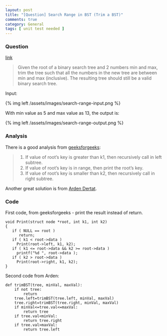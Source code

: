 ```yaml
---
layout: post
title: "[Question] Search Range in BST (Trim a BST)"
comments: true
category: General
tags: [ unit test needed ]
---
```



### Question 

[link](http://www.ardendertat.com/2012/01/17/programming-interview-questions-26-trim-binary-search-tree/)

> Given the root of a binary search tree and 2 numbers min and max, trim the tree such that all the numbers in the new tree are between min and max (inclusive). The resulting tree should still be a valid binary search tree. 

Input: 

{% img left /assets/images/search-range-input.png %}

With min value as 5 and max value as 13, the output is:

{% img left /assets/images/search-range-output.png %}

### Analysis 

There is a good analysis from [geeksforgeeks](http://www.geeksforgeeks.org/print-bst-keys-in-the-given-range/): 

>1. If value of root’s key is greater than k1, then recursively call in left subtree.
>2. If value of root’s key is in range, then print the root’s key.
>3. If value of root’s key is smaller than k2, then recursively call in right subtree.

Another great solution is from [Arden Dertat](http://www.ardendertat.com/2012/01/17/programming-interview-questions-26-trim-binary-search-tree/).

### Code

First code, from geeksforgeeks - print the result instead of return.

    void Print(struct node *root, int k1, int k2)
    {
       if ( NULL == root )
          return;
       if ( k1 < root->data )
         Print(root->left, k1, k2);
       if ( k1 <= root->data && k2 >= root->data )
         printf("%d ", root->data );
       if ( k2 > root->data )
         Print(root->right, k1, k2);
    }

Second code from Arden:

    def trimBST(tree, minVal, maxVal): 
        if not tree: 
            return 
        tree.left=trimBST(tree.left, minVal, maxVal) 
        tree.right=trimBST(tree.right, minVal, maxVal) 
        if minVal<=tree.val<=maxVal: 
            return tree 
        if tree.val<minVal: 
            return tree.right 
        if tree.val>maxVal: 
            return tree.left
